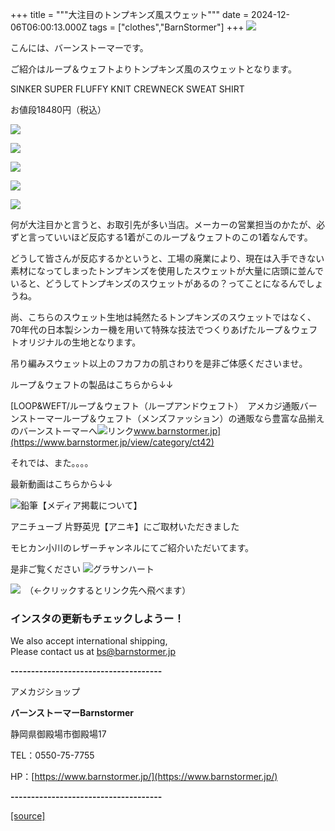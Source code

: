 +++
title = """大注目のトンプキンズ風スウェット"""
date = 2024-12-06T06:00:13.000Z
tags = ["clothes","BarnStormer"]
+++
[![](https://stat.ameba.jp/user_images/20231023/16/barnstormer-go/b2/03/p/o0420015015354743273.png)](https://ameblo.jp/barnstormer-go/entry-12825670498.html)

こんには、バーンストーマーです。

ご紹介はループ＆ウェフトよりトンプキンズ風のスウェットとなります。

SINKER SUPER FLUFFY KNIT CREWNECK SWEAT SHIRT

お値段18480円（税込）

[![](https://stat.ameba.jp/user_images/20241206/13/barnstormer-go/e4/bc/j/o0466070015518331475.jpg)](https://stat.ameba.jp/user_images/20241206/13/barnstormer-go/e4/bc/j/o0466070015518331475.jpg)

[![](https://stat.ameba.jp/user_images/20241206/13/barnstormer-go/16/51/j/o0467070115518331476.jpg)](https://stat.ameba.jp/user_images/20241206/13/barnstormer-go/16/51/j/o0467070115518331476.jpg)

[![](https://stat.ameba.jp/user_images/20241206/13/barnstormer-go/e8/38/j/o0467070115518331478.jpg)](https://stat.ameba.jp/user_images/20241206/13/barnstormer-go/e8/38/j/o0467070115518331478.jpg)

[![](https://stat.ameba.jp/user_images/20241206/13/barnstormer-go/d0/b9/j/o0467070115518331479.jpg)](https://stat.ameba.jp/user_images/20241206/13/barnstormer-go/d0/b9/j/o0467070115518331479.jpg)

[![](https://stat.ameba.jp/user_images/20241206/13/barnstormer-go/db/03/j/o0467070115518331480.jpg)](https://stat.ameba.jp/user_images/20241206/13/barnstormer-go/db/03/j/o0467070115518331480.jpg)

何が大注目かと言うと、お取引先が多い当店。メーカーの営業担当のかたが、必ずと言っていいほど反応する1着がこのループ＆ウェフトのこの1着なんです。

どうして皆さんが反応するかというと、工場の廃業により、現在は入手できない素材になってしまったトンプキンズを使用したスウェットが大量に店頭に並んでいると、どうしてトンプキンズのスウェットがあるの？ってことになるんでしょうね。

尚、こちらのスウェット生地は純然たるトンプキンズのスウェットではなく、70年代の日本製シンカー機を用いて特殊な技法でつくりあげたループ＆ウェフトオリジナルの生地となります。

吊り編みスウェット以上のフカフカの肌さわりを是非ご体感くださいませ。

ループ＆ウェフトの製品はこちらから↓↓

[LOOP&WEFT/ループ＆ウェフト（ループアンドウェフト）　アメカジ通販バーンストーマーループ＆ウェフト（メンズファッション）の通販なら豊富な品揃えのバーンストーマーへ![リンク](https://c.stat100.ameba.jp/ameblo/symbols/v3.20.0/svg/gray/editor_link.svg)www.barnstormer.jp](https://www.barnstormer.jp/view/category/ct42)

それでは、また。。。。

最新動画はこちらから↓↓

![鉛筆](https://stat100.ameba.jp/blog/ucs/img/char/char3/519.png)【メディア掲載について】

アニチューブ 片野英児【アニキ】にご取材いただきました

モヒカン小川のレザーチャンネルにてご紹介いただいてます。

是非ご覧ください ![グラサンハート](https://stat100.ameba.jp/blog/ucs/img/char/char3/148.png)

[![](https://stat.ameba.jp/user_images/20230412/16/barnstormer-go/6a/23/p/o0108010815269242493.png)](https://www.instagram.com/barnstormer_daily/)　（←クリックするとリンク先へ飛べます）

### インスタの更新もチェックしようー！

We also accept international shipping,  
Please contact us at bs@barnstormer.jp

**\-------------------------------------**

アメカジショップ

**バーンストーマーBarnstormer**

静岡県御殿場市御殿場17

TEL：0550-75-7755

HP：[https://www.barnstormer.jp/](https://www.barnstormer.jp/)

**\-------------------------------------**

[[source]](https://ameblo.jp/barnstormer-go/entry-12877653924.html)
